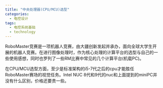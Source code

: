 ```yaml
---  
title: "中央处理器(CPU/MCU)选型"  
categories:  
  - 电控设计  
tags: 
  - 电控系统基础 
  - technology  
---  
```


RoboMaster竞赛是一项机器人竞赛，由大疆创新发起并承办，面向全球大学生开展的机器人竞赛。在进行图像处理时，作为核心处理的计算平台的选型与自己的一些使用感想，同时也罗列了一些RM比赛中常见的几个计算平台(机载PC)。

在CPU/MCU选型方面，至少是标准架构的i5-7代之后的cpu才能胜任RoboMaster赛场的视觉任务。Intel NUC 8代和9代的nuc和上面提到的miniPC并没有什么区别，价格还要贵一些。 
